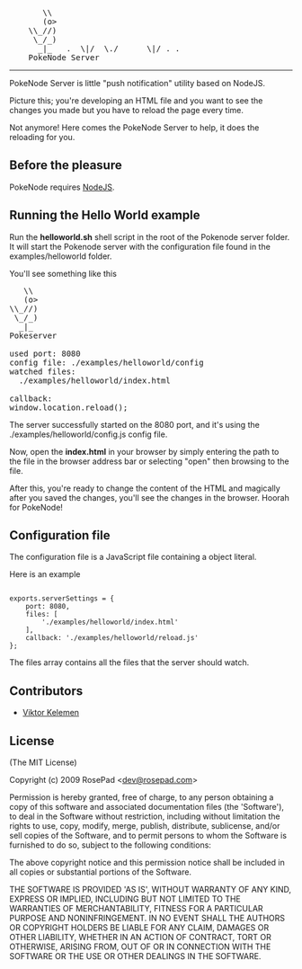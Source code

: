 <pre>
       \\
       (o>
    \\_//)
     \_/_)
      _|_   .  \|/  \./      \|/ . .
    PokeNode Server
</pre>
------------------
PokeNode Server is little "push notification" utility based on NodeJS.

Picture this; you're developing an HTML file and you want to see the changes you made but you have to reload the page every time.

Not anymore! Here comes the PokeNode Server to help, it does the reloading for you.

Before the pleasure
------------
PokeNode requires [NodeJS](http://nodejs.org).


Running the Hello World example
------------
Run the __helloworld.sh__ shell script in the root of the Pokenode server folder. It will start the Pokenode server with the configuration file found in the examples/helloworld folder.

You'll see something like this
<pre>
   \\
   (o>
\\_//)
 \_/_)
  _|_
Pokeserver

used port: 8080
config file: ./examples/helloworld/config
watched files:
  ./examples/helloworld/index.html

callback:
window.location.reload();
</pre>

The server successfully started on the 8080 port, and it's using the ./examples/helloworld/config.js config file.

Now, open the __index.html__ in your browser by simply entering the path to the file in the browser address bar or selecting "open" then browsing to the file.

After this, you're ready to change the content of the HTML and magically after you saved the changes, you'll see the changes in the browser. Hoorah for PokeNode!

Configuration file
------------

The configuration file is a JavaScript file containing a object literal.

Here is an example
<pre><code>
exports.serverSettings = {
    port: 8080,
    files: [
        './examples/helloworld/index.html'
    ],
    callback: './examples/helloworld/reload.js'
};
</code></pre>

The files array contains all the files that the server should watch.

Contributors
------------

* [Viktor Kelemen](http://yikulju.com)


License
------------

(The MIT License)

Copyright (c) 2009 RosePad &lt;dev@rosepad.com&gt;

Permission is hereby granted, free of charge, to any person obtaining
a copy of this software and associated documentation files (the
'Software'), to deal in the Software without restriction, including
without limitation the rights to use, copy, modify, merge, publish,
distribute, sublicense, and/or sell copies of the Software, and to
permit persons to whom the Software is furnished to do so, subject to
the following conditions:

The above copyright notice and this permission notice shall be
included in all copies or substantial portions of the Software.

THE SOFTWARE IS PROVIDED 'AS IS', WITHOUT WARRANTY OF ANY KIND,
EXPRESS OR IMPLIED, INCLUDING BUT NOT LIMITED TO THE WARRANTIES OF
MERCHANTABILITY, FITNESS FOR A PARTICULAR PURPOSE AND NONINFRINGEMENT.
IN NO EVENT SHALL THE AUTHORS OR COPYRIGHT HOLDERS BE LIABLE FOR ANY
CLAIM, DAMAGES OR OTHER LIABILITY, WHETHER IN AN ACTION OF CONTRACT,
TORT OR OTHERWISE, ARISING FROM, OUT OF OR IN CONNECTION WITH THE
SOFTWARE OR THE USE OR OTHER DEALINGS IN THE SOFTWARE.